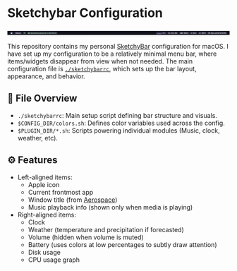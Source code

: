 # Sketchybar Configuration

![Demo Image](./img/sketchybar_demo.png)

This repository contains my personal [SketchyBar](https://github.com/FelixKratz/SketchyBar) configuration for macOS. I have set up my configuration to be a relatively minimal menu bar, where items/widgets disappear from view when not needed. The main configuration file is [`./sketchybarrc`](./sketchybarrc), which sets up the bar layout, appearance, and behavior.  

## 📂 File Overview

- `./sketchybarrc`: Main setup script defining bar structure and visuals.
- `$CONFIG_DIR/colors.sh`: Defines color variables used across the config.
- `$PLUGIN_DIR/*.sh`: Scripts powering individual modules (Music, clock, weather, etc).

## ⚙️ Features

- Left-aligned items:
  - Apple icon
  - Current frontmost app
  - Window title (from [Aerospace](https://aerospace.rocks/))
  - Music playback info (shown only when media is playing)
- Right-aligned items:
  - Clock
  - Weather (temperature and precipitation if forecasted)
  - Volume (hidden when volume is muted)
  - Battery (uses colors at low percentages to subtly draw attention)
  - Disk usage
  - CPU usage graph
